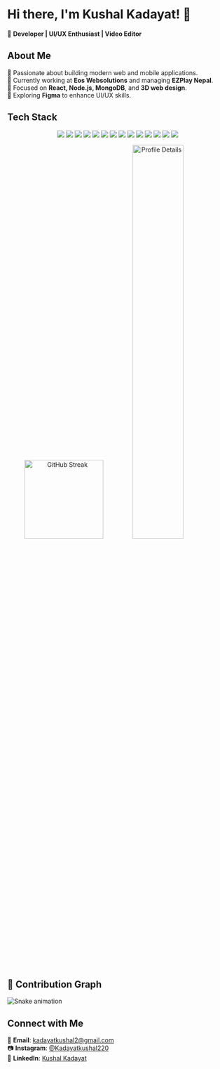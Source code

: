 # Hi there, I'm Kushal Kadayat! 👋  

🚀 **Developer | UI/UX Enthusiast | Video Editor**  

## About Me  
🔹 Passionate about building modern web and mobile applications.  
🔹 Currently working at **Eos Websolutions** and managing **EZPlay Nepal**.  
🔹 Focused on **React, Node.js, MongoDB**, and **3D web design**.  
🔹 Exploring **Figma** to enhance UI/UX skills.  

## Tech Stack  

<p align="center">
  <img src="https://img.shields.io/badge/React-20232A?style=for-the-badge&logo=react&logoColor=61DAFB">
  <img src="https://img.shields.io/badge/Next.js-000000?style=for-the-badge&logo=next.js&logoColor=white">
  <img src="https://img.shields.io/badge/React%20Native-61DAFB?style=for-the-badge&logo=react&logoColor=black">
  <img src="https://img.shields.io/badge/Tailwind_CSS-38B2AC?style=for-the-badge&logo=tailwind-css&logoColor=white">
  <img src="https://img.shields.io/badge/Figma-F24E1E?style=for-the-badge&logo=figma&logoColor=white">
  <img src="https://img.shields.io/badge/Node.js-43853D?style=for-the-badge&logo=node.js&logoColor=white">
  <img src="https://img.shields.io/badge/Express.js-000000?style=for-the-badge&logo=express&logoColor=white">
  <img src="https://img.shields.io/badge/MongoDB-4EA94B?style=for-the-badge&logo=mongodb&logoColor=white">
  <img src="https://img.shields.io/badge/MySQL-4479A1?style=for-the-badge&logo=mysql&logoColor=white">
  <img src="https://img.shields.io/badge/Firebase-FFCA28?style=for-the-badge&logo=firebase&logoColor=black">
  <img src="https://img.shields.io/badge/Docker-2496ED?style=for-the-badge&logo=docker&logoColor=white">
  <img src="https://img.shields.io/badge/Git-F05032?style=for-the-badge&logo=git&logoColor=white">
  <img src="https://img.shields.io/badge/GitHub-181717?style=for-the-badge&logo=github&logoColor=white">
  <img src="https://img.shields.io/badge/Postman-FF6C37?style=for-the-badge&logo=postman&logoColor=white">
</p>

<div align="center">
  <img height="180em" src="https://github-readme-streak-stats.herokuapp.com/?user=kadayatkushal&theme=tokyonight&hide_border=true" alt="GitHub Streak"/>
    <img width="48%" src="https://github-profile-summary-cards.vercel.app/api/cards/profile-details?username=kadayatkushal&theme=tokyonight" alt="Profile Details"/>

</div>

## 🐍 Contribution Graph
![Snake animation](https://github.com/kadayatkushal/kadayatkushal/blob/output/github-contribution-grid-snake.svg)



## Connect with Me  
📩 **Email**: [kadayatkushal2@gmail.com](mailto:kadayatkushal2@gmail.com)  
📷 **Instagram**: [@Kadayatkushal220](https://www.instagram.com/kadayatkushal220?igsh=cHJsemM2eGtvM2kw)  
💼 **LinkedIn**: [Kushal Kadayat](https://www.linkedin.com/in/kushal-kadayat-289671294/)  


